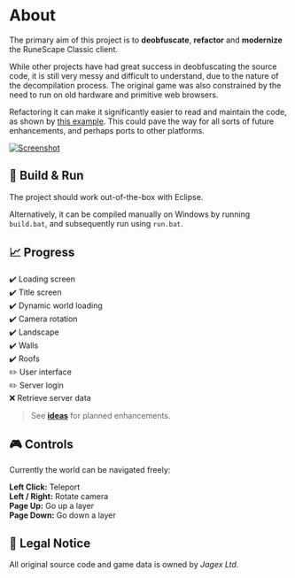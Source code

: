 # About

The primary aim of this project is to **deobfuscate**, **refactor** and **modernize** the RuneScape Classic client.

While other projects have had great success in deobfuscating the source code, it is still very messy and difficult to understand, due to the nature of the decompilation process. The original game was also constrained by the need to run on old hardware and primitive web browsers.

Refactoring it can make it significantly easier to read and maintain the code, as shown by [this example](example_refactor.md). This could pave the way for all sorts of future enhancements, and perhaps ports to other platforms.

[![Screenshot](screenshot.png)](https://youtu.be/o6hY1LMLiSU)

## :hammer: Build & Run

The project should work out-of-the-box with Eclipse.

Alternatively, it can be compiled manually on Windows by running `build.bat`, and subsequently run using `run.bat`.

## :chart_with_upwards_trend: Progress

:heavy_check_mark: Loading screen\
:heavy_check_mark:️ Title screen\
:heavy_check_mark:️ Dynamic world loading\
:heavy_check_mark:️ Camera rotation\
:heavy_check_mark:️ Landscape\
:heavy_check_mark:️ Walls\
:heavy_check_mark:️ Roofs\
:pencil2: User interface\
:pencil2: Server login\
:x: Retrieve server data

> See **[ideas](ideas.md)** for planned enhancements.

## :video_game: Controls

Currently the world can be navigated freely:

**Left Click:** Teleport\
**Left / Right:** Rotate camera\
**Page Up:** Go up a layer\
**Page Down:** Go down a layer

## :page_with_curl: Legal Notice

All original source code and game data is owned by *Jagex Ltd*.

